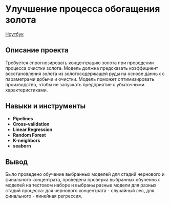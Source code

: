 # Улучшение процесса обогащения золота

[Ноутбук](https://github.com/ArtemYerokhin/Study_Projects/blob/main/Gold_Recovery/Gold_Recovery.ipynb)

## Описание проекта

Требуется спрогнозировать концентрацию золота при проведении процесса очистки золота. Модель должна предсказать коэффициент восстановления золота из золотосодержащей руды на основе данных с параметрами добычи и очистки. Модель поможет оптимизировать производство, чтобы не запускать предприятие с убыточными характеристиками.


## Навыки и инструменты

- **Pipelines**
- **Cross-validation**
- **Linear Regression**
- **Random Forest**
- **K-neighbors**
- **seaborn**


## Вывод

Было проведено обучение выбранных моделей для стадий чернового и финального концентрата, проведена проверка выбранных обученных моделей на тестовом наборе и выбраны разные модели для разных стадий процесса: для чернового концентрата - случайный лес, для финального - линейная регрессия.
